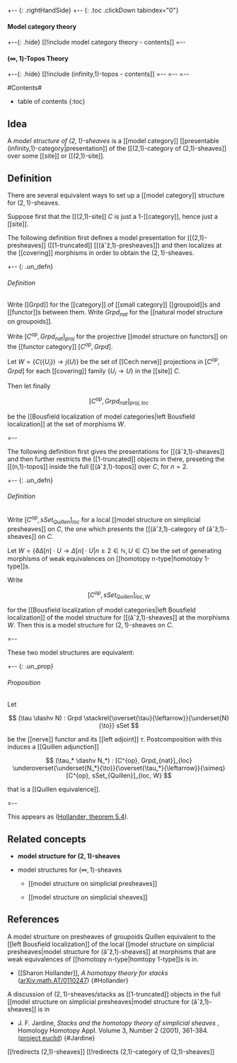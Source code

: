 
+-- {: .rightHandSide}
+-- {: .toc .clickDown tabindex="0"}
#### Model category theory
+--{: .hide}
[[!include model category theory - contents]]
=--
#### $(\infty,1)$-Topos Theory
+--{: .hide}
[[!include (infinity,1)-topos - contents]]
=--
=--
=--

#Contents#
* table of contents
{:toc} 

## Idea

A _model structure of $(2,1)$-sheaves_ is a [[model category]] [[presentable (infinity,1)-category|presentation]] of the [[(2,1)-category of (2,1)-sheaves]] over some [[site]] or [[(2,1)-site]].


## Definition

There are several equivalent ways to set up a [[model category]] structure for $(2,1)$-sheaves. 

Suppose first that the [[(2,1)-site]] $C$ is just a 1-[[category]], hence just a [[site]].

The following definition first defines a model presentation for [[(2,1)-presheaves]] ([[1-truncated]] [[(âˆž,1)-presheaves]]) and then localizes at the [[covering]] morphisms in order to obtain the $(2,1)$-sheaves.

+-- {: .un_defn}
###### Definition

Write [[Grpd]] for the [[category]] of [[small category]] [[groupoid]]s and [[functor]]s between them. Write $Grpd_{nat}$ for the [[natural model structure on groupoids]].
 
Write $[C^{op}, Grpd_{nat}]_{proj}$ for the projective [[model structure on functors]] on the [[functor category]] $[C^{op}, Grpd]$.

Let $W = \{ C(\{U_i\})\to j(U) \}$ be the set of [[Cech nerve]] projections in $[C^{op}, Grpd]$ for each [[covering]] family $\{U_i \to U\}$ in the [[site]] $C$.

Then let finally 

$$
  [C^{op}, Grpd_{nat}]_{proj,loc}
$$ 

be the [[Bousfield localization of model categories|left Bousfield localization]] at the set of morphisms $W$. 

=--

The following definition first gives the presentations for [[(âˆž,1)-sheaves]] and then further restricts the [[1-truncated]] objects in there, preseting the [[(n,1)-topos]] inside the full [[(âˆž,1)-topos]] over $C$, for $n = 2$.

+-- {: .un_defn}
###### Definition

Write $[C^{op}, sSet_{Quillen}]_{loc}$ for a local [[model structure on simplicial presheaves]] on $C$, the one which presents the [[(âˆž,1)-category of (âˆž,1)-sheaves]] on $C$.

Let $W = \{\partial \Delta[n] \cdot U \to \Delta[n] \cdot U| n \geq 2 \in \mathbb{N}, U \in C\}$ be the set of generating morphisms of weak equivalences on [[homotopy n-type|homotopy 1-type]]s.

Write 

$$
  [C^{op}, sSet_{Quillen}]_{loc,W}
$$ 

for the [[Bousfield localization of model categories|left Bousfield localization]] of the model structure for [[(âˆž,1)-sheaves]] at the morphisms $W$. Then this is a model structure for $(2,1)$-sheaves on $C$.

=--

These two model structures are equivalent:

+-- {: .un_prop}
###### Proposition

Let 

$$
  (\tau \dashv N) : Grpd \stackrel{\overset{\tau}{\leftarrow}}{\underset{N}{\to}}
  sSet
$$

be the [[nerve]] functor and its [[left adjoint]] $\tau$. Postcomposition with this induces a [[Quillen adjunction]]

$$
  (\tau_* \dashv N_*)
  :
  [C^{op}, Grpd_{nat}]_{loc}
  \underoverset{\underset{N_*}{\to}}{\overset{\tau_*}{\leftarrow}}{\simeq}
  [C^{op}, sSet_{Quillen}]_{loc, W}
$$

that is a [[Quillen equivalence]].

=--

This appears as ([Hollander, theorem 5.4](#Hollander)).



## Related concepts

* **model structure for $(2,1)$-sheaves**

* model structures for $(\infty,1)$-sheaves

  * [[model structure on simplicial presheaves]]

  * [[model structure on simplicial sheaves]]

## References

A model structure on presheaves of groupoids Quillen equivalent to the [[left Bousfield localization]] of the local [[model structure on simplicial presheaves|model structure for (âˆž,1)-sheaves]] at morphisms that are weak equivalences of [[homotopy n-type|homtopy 1-type]]s is in.

* [[Sharon Hollander]], _A homotopy theory for stacks_ ([arXiv:math.AT/0110247](http://arxiv.org/abs/math.AT/0110247))
{#Hollander}

A discussion of $(2,1)$-sheaves/stacks as [[1-truncated]] objects in the full [[model structure on simplicial presheaves|model structure for (âˆž,1)-sheaves]] is in

* J. F. Jardine, _Stacks and the homotopy theory of simplicial sheaves_ ,  Homology Homotopy Appl. Volume 3, Number 2 (2001), 361-384. ([project euclid](http://projecteuclid.org/euclid.hha/1139840259))
{#Jardine}

[[!redirects (2,1)-sheaves]]
[[!redirects (2,1)-category of (2,1)-sheaves]]